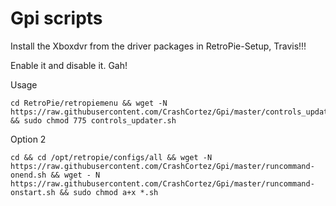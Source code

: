 # Gpi scripts

Install the Xboxdvr from the driver packages in RetroPie-Setup, Travis!!!

Enable it and disable it. Gah!

Usage

```shell
cd RetroPie/retropiemenu && wget -N https://raw.githubusercontent.com/CrashCortez/Gpi/master/controls_updater.sh && sudo chmod 775 controls_updater.sh
```

Option 2

```shell
cd && cd /opt/retropie/configs/all && wget -N https://raw.githubusercontent.com/CrashCortez/Gpi/master/runcommand-onend.sh && wget - N https://raw.githubusercontent.com/CrashCortez/Gpi/master/runcommand-onstart.sh && sudo chmod a+x *.sh 
```
